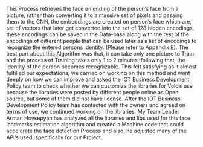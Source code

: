 This Process retrieves the face emending of the person’s face from a picture,
rather than converting it to a massive set of pixels and passing them to the CNN,
the embeddings are created on person’s face which are, set of vectors that later
get converted into the set of 128 hidden encodings, these encodings can be saved
in the Data-base along with the rest of the encodings of different people that can
be used later as a list of encodings to recognize the entered persons identity.
(Please refer to Appendix E). The best part about this Algorithm was that, it can
take only one picture to Train and the process of Training takes only 1 to 2
minutes, following that, the identity of the person becomes recognizable. This felt
satisfying as it almost fulfilled our expectations, we carried on working on this
method and went deeply on how we can improve and asked the IOT Business
Development Policy team to check whether we can customize the libraries for
Volo’s use because the libraries were posted by different people online as Open
source, but some of them did not have license. After the IOT Business
Development Policy team has contacted with the owners and agreed on terms of
use, we continued working on the libraries. My Team Leader Arman Hovsepyan
has analyzed all the libraries and libs used for this face landmarks estimation
algorithm and created a Machine code that could accelerate the face detection
Process and also, he adjusted many of the API’s used, specifically for our Project.
